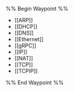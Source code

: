 %% Begin Waypoint %%
- [[ARP]]
- [[DHCP]]
- [[DNS]]
- [[Ethernet]]
- [[gRPC]]
- [[IP]]
- [[NAT]]
- [[TCP]]
- [[TCPIP]]

%% End Waypoint %%